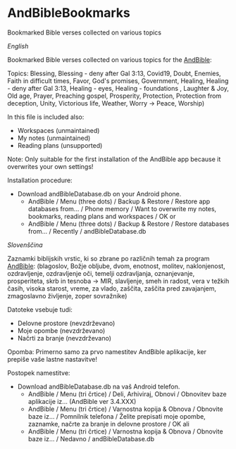 # AndBibleBookmarks
Bookmarked Bible verses collected on various topics

*English*

Bookmarked Bible verses collected on various topics for the [AndBible](https://play.google.com/store/apps/details?id=net.bible.android.activity&hl=en_US&gl=US):

Topics: Blessing, Blessing - deny after Gal 3:13, Covid19, Doubt, Enemies, Faith in difficult times, Favor, God's promises, Government, Healing, Healing - deny after Gal 3:13, Healing - eyes, Healing - foundations , Laughter & Joy, Old age, Prayer, Preaching gospel, Prosperity, Protection, Protection from deception, Unity, Victorious life, Weather, Worry -> Peace, Worship)

In this file is included also:
 - Workspaces (unmaintained)
 - My notes (unmaintained)
 - Reading plans (unsupported)
 
Note: Only suitable for the first installation of the AndBible app because it overwrites your own settings!
 
Installation procedure:
 - Download andBibleDatabase.db on your Android phone.
    - AndBible / Menu (three dots) / Backup & Restore / Restore app databases from... / Phone memory / Want to overwrite my notes, bookmarks, reading plans and workspaces / OK
    or
    - AndBible / Menu (three dots) / Backup & Restore / Restore databases from... / Recently / andBibleDatabase.db



*Slovenščina*

Zaznamki biblijskih vrstic, ki so zbrane po različnih temah za program [AndBible](https://play.google.com/store/apps/details?id=net.bible.android.activity&hl=en_US&gl=US):
(blagoslov, Božje obljube, dvom, enotnost, molitev, naklonjenost, ozdravljenje, ozdravljenje oči, temelji ozdravljanja, oznanjevanje, prosperiteta, skrb in tesnoba -> MIR, slavljenje, smeh in radost, vera v težkih časih, visoka starost, vreme, za vlado, zaščita, zaščita pred zavajanjem, zmagoslavno življenje, zoper sovražnike)

Datoteke vsebuje tudi:
 - Delovne prostore (nevzdrževano)
 - Moje opombe (nevzdrževano)
 - Načrti za branje (nevzdrževano)
 
Opomba: Primerno samo za prvo namestitev AndBible aplikacije, ker prepiše vaše lastne nastavitve!
 
Postopek namestitve:
 - Download andBibleDatabase.db na vaš Android telefon.
    - AndBible / Menu (tri črtice) / Deli, Arhiviraj, Obnovi / Obnovitev baze aplikacije iz... (AndBible ver 3.4.XXX)
    - AndBible / Menu (tri črtice) / Varnostna kopija & Obnova / Obnovite baze iz... / Pomnilnik telefona / Želite prepisati moje opombe, zaznamke, načrte za branje in delovne prostore / OK
    ali
    - AndBible / Menu (tri črtice) / Varnostna kopija & Obnova / Obnovite baze iz... / Nedavno / andBibleDatabase.db
